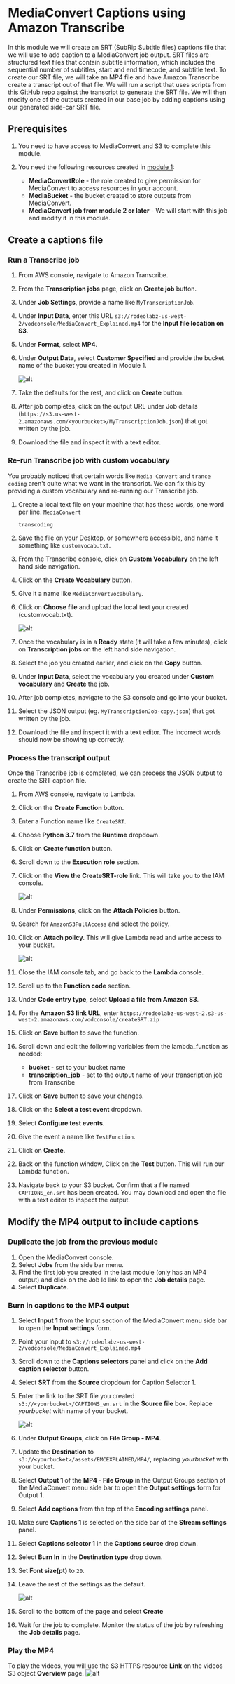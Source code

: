 # MediaConvert Captions using Amazon Transcribe

In this module we will create an SRT (SubRip Subtitle files) captions file that we will use to add caption to a MediaConvert job output. SRT files are structured text files that contain subtitle information, which includes the sequential number of subtitles, start and end timecode, and subtitle text.  To create our SRT file, we will take an MP4 file and have Amazon Transcribe create a transcript out of that file. We will run a script that uses scripts from [this GitHub repo](https://github.com/aws-samples/aws-transcribe-captioning-tools/tree/master/tools) against the transcript to generate the SRT file. We will then modify one of the outputs created in our base job by adding captions using our generated side-car SRT file.

## Prerequisites

1. You need to have access to MediaConvert and S3 to complete this module. 

1. You need the following resources created in [module 1](../1-IAMandS3/README.md):
    * **MediaConvertRole** - the role created to give permission for MediaConvert to access resources in your account.
    * **MediaBucket** - the bucket created to store outputs from MediaConvert.
    * **MediaConvert job from module 2 or later** - We will start with this job and modify it in this module.  

## Create a captions file

### Run a Transcribe job
1. From AWS console, navigate to Amazon Transcribe. 
1. From the **Transcription jobs** page, click on **Create job** button.
1. Under **Job Settings**, provide a name like `MyTranscriptionJob`.
1. Under **Input Data**, enter this URL `s3://rodeolabz-us-west-2/vodconsole/MediaConvert_Explained.mp4` for the **Input file location on S3**.
1. Under **Format**, select **MP4**.
1. Under **Output Data**, select **Customer Specified** and provide the bucket name of the bucket you created in Module 1.

    ![alt](../images/transcribe-job.png)
1. Take the defaults for the rest, and click on **Create** button. 
1. After job completes, click on the output URL under Job details (`https://s3.us-west-2.amazonaws.com/<yourbucket>/MyTranscriptionJob.json`) that got written by the job.
1. Download the file and inspect it with a text editor. 
 
### Re-run Transcribe job with custom vocabulary
You probably noticed that certain words like `Media Convert` and `trance coding` aren't quite what we want in the transcript. We can fix this by providing a custom vocabulary and re-running our Transcribe job.
1. Create a local text file on your machine that has these words, one word per line. 
    `MediaConvert`

    `transcoding`
1. Save the file on your Desktop, or somewhere accessible, and name it something like `customvocab.txt`.
1. From the Transcribe console, click on **Custom Vocabulary** on the left hand side navigation.
1. Click on the **Create Vocabulary** button.
1. Give it a name like `MediaConvertVocabulary`.
1. Click on **Choose file** and upload the local text your created (customvocab.txt).
    
    ![alt](../images/custom-vocabulary.png)

1. Once the vocabulary is in a **Ready** state (it will take a few minutes), click on **Transcription jobs** on the left hand side navigation.
1. Select the job you created earlier, and click on the **Copy** button.
1. Under **Input Data**, select the vocabulary you created under **Custom vocabulary** and **Create** the job.
1. After job completes, navigate to the S3 console and go into your bucket. 
1. Select the JSON output (eg. `MyTranscriptionJob-copy.json`) that got written by the job.
1. Download the file and inspect it with a text editor. The incorrect words should now be showing up correctly.  

### Process the transcript output
Once the Transcribe job is completed, we can process the JSON output to create the SRT caption file. 

1. From AWS console, navigate to Lambda.
1. Click on the **Create Function** button.
1. Enter a Function name like `CreateSRT`.
1. Choose **Python 3.7** from the **Runtime** dropdown.
1. Click on **Create function** button.
1. Scroll down to the **Execution role** section.
1. Click on the **View the CreateSRT-role** link. This will take you to the IAM console.
    
    ![alt](../images/role-link.png)
1. Under **Permissions**, click on the **Attach Policies** button. 
1. Search for `AmazonS3FullAccess` and select the policy.
1. Click on **Attach policy**. This will give Lambda read and write access to your bucket.
    
    ![alt](../images/S3-access-lambda.png)
1. Close the IAM console tab, and go back to the **Lambda** console.
1. Scroll up to the **Function code** section. 
1. Under **Code entry type**, select **Upload a file from Amazon S3**. 
1. For the **Amazon S3 link URL**, enter `https://rodeolabz-us-west-2.s3-us-west-2.amazonaws.com/vodconsole/createSRT.zip`
1. Click on **Save** button to save the function.
1. Scroll down and edit the following variables from the lambda_function as needed:
    * **bucket** - set to your bucket name
    * **transcription_job** - set to the output name of your transcription job from Transcribe
1. Click on **Save** button to save your changes.
1. Click on the **Select a test event** dropdown.
1. Select **Configure test events**. 
1. Give the event a name like `TestFunction`.
1. Click on **Create**.
1. Back on the function window, Click on the **Test** button. This will run our Lambda function. 
1. Navigate back to your S3 bucket. Confirm that a file named `CAPTIONS_en.srt` has been created. You may download and open the file with a text editor to inspect the output.

## Modify the MP4 output to include captions 

### Duplicate the job from the previous module

1. Open the MediaConvert console.
1. Select **Jobs** from the side bar menu. 
1. Find the first job you created in the last module (only has an MP4 output) and click on the Job Id link to open the **Job details** page.
1. Select **Duplicate**.

### Burn in captions to the MP4 output

1. Select **Input 1** from the Input section of the MediaConvert menu side bar to open the **Input settings** form.
1. Point your input to `s3://rodeolabz-us-west-2/vodconsole/MediaConvert_Explained.mp4`
1. Scroll down to the **Captions selectors** panel and click on the **Add caption selector** button.
1. Select **SRT** from the **Source** dropdown for Caption Selector 1.  
1. Enter the link to the SRT file you created `s3://<yourbucket>/CAPTIONS_en.srt` in the **Source file** box. Replace _yourbucket_ with name of your bucket.

    ![alt](../images/input-captions-settings.png)

1. Under **Output Groups**, click on **File Group - MP4**.
1. Update the **Destination** to `s3://<yourbucket>/assets/EMCEXPLAINED/MP4/`, replacing _yourbucket_ with your bucket.

1. Select **Output 1** of the **MP4 - File Group** in  the Output Groups section of the MediaConvert menu side bar to open the **Output settings** form for Output 1.
1. Select **Add captions** from the top of the **Encoding settings** panel.
1. Make sure **Captions 1** is selected on the side bar of the **Stream settings** panel.
1. Select **Captions selector 1** in the **Captions source** drop down.
1. Select **Burn In** in the **Destination type** drop down.
1. Set **Font size(pt)** to `20`.
1. Leave the rest of the settings as the default.
 
    ![alt](../images/burnin-captions-settings.png)

1. Scroll to the bottom of the page and select **Create**
1. Wait for the job to complete.  Monitor the status of the job by refreshing the **Job details** page.  

### Play the MP4

To play the videos, you will use the S3 HTTPS resource **Link** on the videos S3 object **Overview** page.
    ![alt](../images/emc-explained-output.png)

